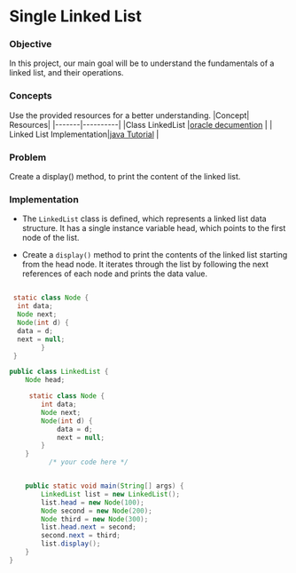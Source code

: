 # Single Linked List

### Objective
In this project, our main goal will be to understand the fundamentals of a linked list, and their operations.
### Concepts
Use the provided resources for a better understanding.
|Concept|	Resources|
|-------|----------|
|Class LinkedList |[oracle decumention](https://docs.oracle.com/javase/8/docs/api/java/util/LinkedList.html) |
| Linked List Implementation|[java Tutorial](https://www.youtube.com/watch?v=SMIq13-FZSE) |

### Problem

Create a display() method, to print the content of the linked list.

### Implementation

* The `LinkedList` class is defined, which represents a linked list data structure. It has a single instance variable head, which points to the first node of the 
   list.
  
* Create a `display()` method to print the contents of the linked list starting from the head node. It iterates through the list by following the next 
  references of each node and prints the data value.
  

```java

 static class Node {
  int data;
  Node next;
  Node(int d) {
  data = d;
  next = null;
        }
 }

public class LinkedList {
    Node head;

     static class Node {
        int data;
        Node next;
        Node(int d) {
            data = d;
            next = null;
        }
    }
          /* your code here */


    public static void main(String[] args) {
        LinkedList list = new LinkedList();
        list.head = new Node(100);
        Node second = new Node(200);
        Node third = new Node(300);
        list.head.next = second;
        second.next = third; 
        list.display();
    }
}
```
